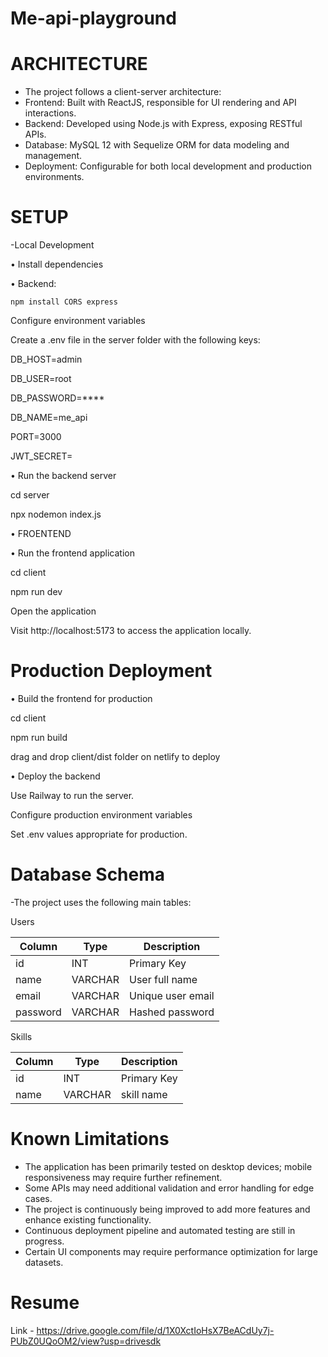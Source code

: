 # Me-api-playground
# ARCHITECTURE
- The project follows a client-server architecture:
- Frontend: Built with ReactJS, responsible for UI rendering and API interactions.
- Backend: Developed using Node.js with Express, exposing RESTful APIs.
- Database: MySQL 12 with Sequelize ORM for data modeling and management.
- Deployment: Configurable for both local development and production environments.
  
# SETUP
-Local Development

• Install dependencies

• Backend:

    npm install CORS express
    
  
  Configure environment variables

  Create a .env file in the server folder with the following keys:

DB_HOST=admin

DB_USER=root

DB_PASSWORD=****

DB_NAME=me_api

PORT=3000

JWT_SECRET=<my-secret-key>

• Run the backend server

 cd server
 
 npx nodemon index.js

• FROENTEND

• Run the frontend application

cd client

npm run dev


Open the application

Visit http://localhost:5173 to access the application locally.

# Production Deployment

• Build the frontend for production

cd client

npm run build

drag and drop client/dist folder on netlify to deploy


• Deploy the backend

Use Railway to run the server.

Configure production environment variables

Set .env values appropriate for production.

# Database Schema

-The project uses the following main tables:

Users

| Column   | Type    | Description       |
| -------- | ------- | ----------------- |
| id       | INT     | Primary Key       |
| name     | VARCHAR | User full name    |
| email    | VARCHAR | Unique user email |
| password | VARCHAR | Hashed password   |

Skills

| Column   | Type    | Description       |
| -------- | ------- | ----------------- |
| id       | INT     | Primary Key       |
| name     | VARCHAR |  skill name       |

# Known Limitations

- The application has been primarily tested on desktop devices; mobile responsiveness may require further refinement.
- Some APIs may need additional validation and error handling for edge cases.
- The project is continuously being improved to add more features and enhance existing functionality.
- Continuous deployment pipeline and automated testing are still in progress.
- Certain UI components may require performance optimization for large datasets.

# Resume 
Link - https://drive.google.com/file/d/1X0XctIoHsX7BeACdUy7j-PUbZ0UQoOM2/view?usp=drivesdk


